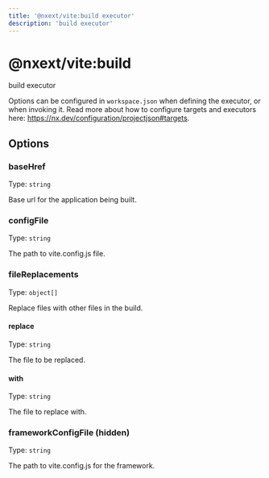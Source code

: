 ```yaml
---
title: '@nxext/vite:build executor'
description: 'build executor'
---
```


# @nxext/vite:build

build executor

Options can be configured in `workspace.json` when defining the executor, or when invoking it. Read more about how to configure targets and executors here: https://nx.dev/configuration/projectjson#targets.

## Options

### baseHref

Type: `string`

Base url for the application being built.

### configFile

Type: `string`

The path to vite.config.js file.

### fileReplacements

Type: `object[]`

Replace files with other files in the build.

#### replace

Type: `string`

The file to be replaced.

#### with

Type: `string`

The file to replace with.

### frameworkConfigFile (**hidden**)

Type: `string`

The path to vite.config.js for the framework.

